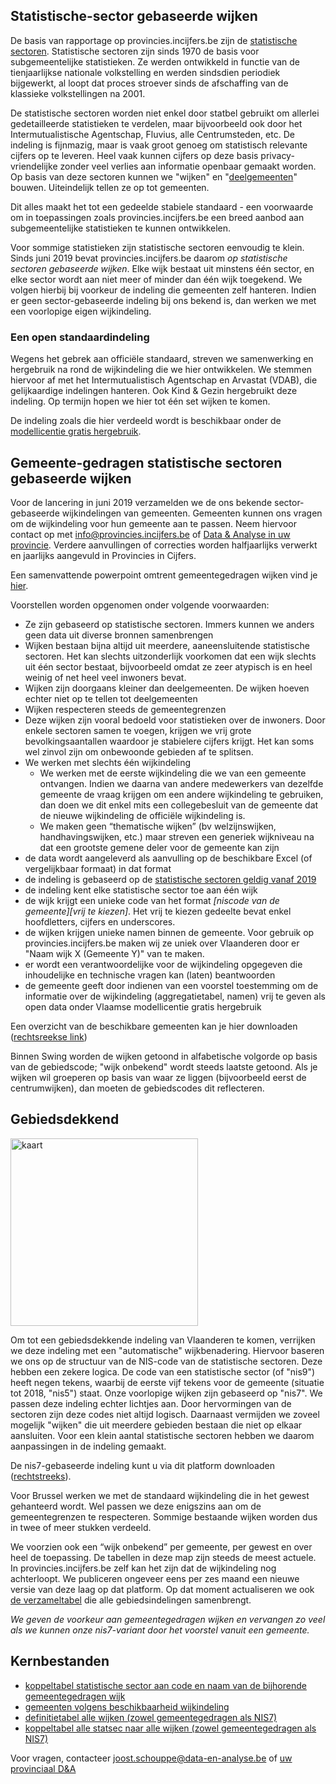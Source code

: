 ## Statistische-sector gebaseerde wijken

De basis van rapportage op provincies.incijfers.be zijn de [statistische sectoren](https://statbel.fgov.be/nl/over-statbel/methodologie/classificaties/statistische-sectoren). Statistische sectoren zijn sinds 1970 de basis voor subgemeentelijke statistieken. Ze werden ontwikkeld in functie van de tienjaarlijkse nationale volkstelling en werden sindsdien periodiek bijgewerkt, al loopt dat proces stroever sinds de afschaffing van de klassieke volkstellingen na 2001.

De statistische sectoren worden niet enkel door statbel gebruikt om allerlei gedetailleerde statistieken te verdelen, maar bijvoorbeeld ook door het Intermutualistische Agentschap, Fluvius, alle Centrumsteden, etc. De indeling is fijnmazig, maar is vaak groot genoeg om statistisch relevante cijfers op te leveren. Heel vaak kunnen cijfers op deze basis privacy-vriendelijke zonder veel verlies aan informatie openbaar gemaakt worden. Op basis van deze sectoren kunnen we "wijken" en "[deelgemeenten](https://github.com/provinciesincijfers/gebiedsniveaus/tree/master/deelgemeenten)" bouwen. Uiteindelijk tellen ze op tot gemeenten.

Dit alles maakt het tot een gedeelde stabiele standaard - een voorwaarde om in toepassingen zoals provincies.incijfers.be een breed aanbod aan subgemeentelijke statistieken te kunnen ontwikkelen. 

Voor sommige statistieken zijn statistische sectoren eenvoudig te klein. Sinds juni 2019 bevat provincies.incijfers.be daarom *op statistische sectoren gebaseerde wijken*. Elke wijk bestaat uit minstens één sector, en elke sector wordt aan niet meer of minder dan één wijk toegekend.  We volgen hierbij bij voorkeur de indeling die gemeenten zelf hanteren. Indien er geen sector-gebaseerde indeling bij ons bekend is, dan werken we met een voorlopige eigen wijkindeling.

### Een open standaardindeling

Wegens het gebrek aan officiële standaard, streven we samenwerking en hergebruik na rond de wijkindeling die we hier ontwikkelen. We stemmen hiervoor af met het Intermutualistisch Agentschap en Arvastat (VDAB), die gelijkaardige indelingen hanteren. Ook Kind & Gezin hergebruikt deze indeling. Op termijn hopen we hier tot één set wijken te komen.

De indeling zoals die hier verdeeld wordt is beschikbaar onder de [modellicentie gratis hergebruik](https://github.com/provinciesincijfers/gebiedsniveaus/blob/master/gemeente_statsec_wijken/license.md).



## Gemeente-gedragen statistische sectoren gebaseerde wijken

Voor de lancering in juni 2019 verzamelden we de ons bekende sector-gebaseerde wijkindelingen van gemeenten. Gemeenten kunnen ons vragen om de wijkindeling voor hun gemeente aan te passen. Neem hiervoor contact op met info@provincies.incijfers.be of [Data & Analyse in uw provincie](https://provincies.incijfers.be/databank?report=project_d_en_a&keepworkspace=true). Verdere aanvullingen of correcties worden halfjaarlijks verwerkt en jaarlijks aangevuld in Provincies in Cijfers.

Een samenvattende powerpoint omtrent gemeentegedragen wijken vind je [hier](https://github.com/provinciesincijfers/gebiedsniveaus/blob/master/gemeente_statsec_wijken/gemeentegedragen%20wijken.pdf).

Voorstellen worden opgenomen onder volgende voorwaarden:
- Ze zijn gebaseerd op statistische sectoren. Immers kunnen we anders geen data uit diverse bronnen samenbrengen
- Wijken bestaan bijna altijd uit meerdere, aaneensluitende statistische sectoren. Het kan slechts uitzonderlijk voorkomen dat een wijk slechts uit één sector bestaat, bijvoorbeeld omdat ze zeer atypisch is en heel weinig of net heel veel inwoners bevat. 
- Wijken zijn doorgaans kleiner dan deelgemeenten. De wijken hoeven echter niet op te tellen tot deelgemeenten
- Wijken respecteren steeds de gemeentegrenzen
- Deze wijken zijn vooral bedoeld voor statistieken over de inwoners. Door enkele sectoren samen te voegen, krijgen we vrij grote bevolkingsaantallen waardoor je stabielere cijfers krijgt. Het kan soms wel zinvol zijn om onbewoonde gebieden af te splitsen.
- We werken met slechts één wijkindeling
    -	We werken met de eerste wijkindeling die we van een gemeente ontvangen. Indien we daarna van andere medewerkers van dezelfde gemeente de vraag krijgen om een andere wijkindeling te gebruiken, dan doen we dit enkel mits een collegebesluit van de gemeente dat de nieuwe wijkindeling de officiële wijkindeling is.
    -	We maken geen “thematische wijken” (bv welzijnswijken, handhavingswijken, etc.) maar streven een generiek wijkniveau na dat een grootste gemene deler voor de gemeente kan zijn
- de data wordt aangeleverd als aanvulling op de beschikbare Excel (of vergelijkbaar formaat) in dat format
- de indeling is gebaseerd op de [statistische sectoren geldig vanaf 2019](http://www.geopunt.be/catalogus/datasetfolder/c2acf4e7-bcdd-4ea0-9702-37023b08638e)
- de indeling kent elke statistische sector toe aan één wijk
- de wijk krijgt een unieke code van het format *[niscode van de gemeente][vrij te kiezen]*. Het vrij te kiezen gedeelte bevat enkel hoofdletters, cijfers en underscores.
- de wijken krijgen unieke namen binnen de gemeente. Voor gebruik op provincies.incijfers.be maken wij ze uniek over Vlaanderen door er "Naam wijk X (Gemeente Y)" van te maken.
- er wordt een verantwoordelijke voor de wijkindeling opgegeven die inhoudelijke en technische vragen kan (laten) beantwoorden
- de gemeente geeft door indienen van een voorstel toestemming om de informatie over de wijkindeling (aggregatietabel, namen) vrij te geven als open data onder Vlaamse modellicentie gratis hergebruik

Een overzicht van de beschikbare gemeenten kan je hier downloaden ([rechtsreekse link](https://github.com/provinciesincijfers/gebiedsniveaus/raw/master/gemeente_statsec_wijken/gemeentegedragen_wijken.xlsx))

Binnen Swing worden de wijken getoond in alfabetische volgorde op basis van de gebiedscode; "wijk onbekend" wordt steeds laatste getoond. Als je wijken wil groeperen op basis van waar ze liggen (bijvoorbeeld eerst de centrumwijken), dan moeten de gebiedscodes dit reflecteren.


## Gebiedsdekkend

[<img src="https://provincies.incijfers.be/jive/JiveInlineImg.aspx?presel=ggw7_kaart" alt="kaart" height="300"/>](https://provincies.incijfers.be/databank?presel=ggw7_kaart&keepworkspace=true)


Om tot een gebiedsdekkende indeling van Vlaanderen te komen, verrijken we deze indeling met een "automatische" wijkbenadering. Hiervoor baseren we ons op de structuur van de NIS-code van de statistische sectoren. Deze hebben een zekere logica. De code van een statistische sector (of "nis9") heeft negen tekens, waarbij de eerste vijf tekens voor de gemeente (situatie tot 2018, "nis5") staat. Onze voorlopige wijken zijn gebaseerd op "nis7".  We passen deze indeling echter lichtjes aan. Door hervormingen van de sectoren zijn deze codes niet altijd logisch. Daarnaast vermijden we zoveel mogelijk "wijken" die uit meerdere gebieden bestaan die niet op elkaar aansluiten. Voor een klein aantal statistische sectoren hebben we daarom aanpassingen in de indeling gemaakt.

De nis7-gebaseerde indeling kunt u via dit platform downloaden ([rechtstreeks](https://github.com/provinciesincijfers/gebiedsniveaus/raw/master/gemeente_statsec_wijken/dena_nis7.xlsx)).

Voor Brussel werken we met de standaard wijkindeling die in het gewest gehanteerd wordt. Wel passen we deze enigszins aan om de gemeentegrenzen te respecteren. Sommige bestaande wijken worden dus in twee of meer stukken verdeeld.

We voorzien ook een “wijk onbekend” per gemeente, per gewest en over heel de toepassing. De tabellen in deze map zijn steeds de meest actuele. 
In provincies.incijfers.be zelf kan het zijn dat de wijkindeling nog achterloopt. We publiceren ongeveer eens per zes maand een nieuwe versie van deze laag op dat platform. Op dat moment actualiseren we ook [de verzameltabel](https://github.com/provinciesincijfers/gebiedsniveaus/tree/master/verzamelbestanden) die alle gebiedsindelingen samenbrengt.

*We geven de voorkeur aan gemeentegedragen wijken en vervangen zo veel als we kunnen onze nis7-variant door het voorstel vanuit een gemeente.* 




## Kernbestanden

* [koppeltabel statistische sector aan code en naam van de bijhorende gemeentegedragen wijk](https://github.com/provinciesincijfers/gebiedsniveaus/raw/master/gemeente_statsec_wijken/gemeentegedragen_wijken.xlsx)
* [gemeenten volgens beschikbaarheid wijkindeling](https://github.com/provinciesincijfers/gebiedsniveaus/raw/master/data_voor_swing/uploadfiles/ggw7_type.xlsx)
* [definitietabel alle wijken (zowel gemeentegedragen als NIS7)](https://github.com/provinciesincijfers/gebiedsniveaus/raw/master/data_voor_swing/gebiedsdefinities/ggw7.xlsx)
* [koppeltabel alle statsec naar alle wijken (zowel gemeentegedragen als NIS7)](https://github.com/provinciesincijfers/gebiedsniveaus/raw/master/data_voor_swing/aggregatietabellen/statsec_ggw7.xlsx)



Voor vragen, contacteer joost.schouppe@data-en-analyse.be of [uw provinciaal D&A](https://provincies.incijfers.be/databank?report=project_d_en_a)

